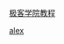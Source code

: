 
[极客学院教程](http://wiki.jikexueyuan.com/project/rabbitmq/)

[alex](http://www.cnblogs.com/alex3714/articles/5248247.html)

